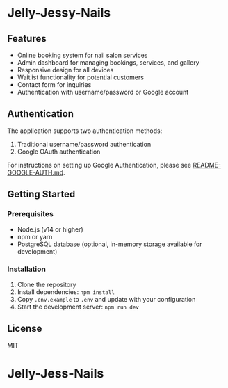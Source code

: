 # Jelly-Jessy-Nails

## Features

- Online booking system for nail salon services
- Admin dashboard for managing bookings, services, and gallery
- Responsive design for all devices
- Waitlist functionality for potential customers
- Contact form for inquiries
- Authentication with username/password or Google account

## Authentication

The application supports two authentication methods:

1. Traditional username/password authentication
2. Google OAuth authentication

For instructions on setting up Google Authentication, please see [README-GOOGLE-AUTH.md](README-GOOGLE-AUTH.md).

## Getting Started

### Prerequisites

- Node.js (v14 or higher)
- npm or yarn
- PostgreSQL database (optional, in-memory storage available for development)

### Installation

1. Clone the repository
2. Install dependencies: `npm install`
3. Copy `.env.example` to `.env` and update with your configuration
4. Start the development server: `npm run dev`

## License

MIT
# Jelly-Jess-Nails
